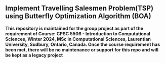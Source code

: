## Implement Travelling Salesmen Problem(TSP) using Butterfly Optimization Algorithm (BOA)
**This repository is maintained for the group project as part of the requirement of Course: CPSC 5506 - Introduction to Computational Sciences, Winter 2024, MSc in Computational Sciences, Laurentian University, Sudbury, Ontario, Canada. Once the course requirement has been met, there will be no maintenance or support for this repo and will be kept as a legacy project**

